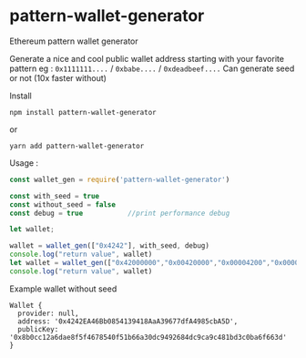 # pattern-wallet-generator

Ethereum pattern wallet generator

Generate a nice and cool public wallet address starting with your favorite pattern 
eg : ```0x1111111....``` / ```0xbabe....``` / ```0xdeadbeef....```
Can generate seed or not (10x faster without)

Install 

```
npm install pattern-wallet-generator
```
or 

```
yarn add pattern-wallet-generator
```

Usage : 

```js
const wallet_gen = require('pattern-wallet-generator')

const with_seed = true
const without_seed = false
const debug = true           //print performance debug 

let wallet;

wallet = wallet_gen(["0x4242"], with_seed, debug)
console.log("return value", wallet)
let wallet = wallet_gen(["0x42000000","0x00420000","0x00004200","0x00000042"], without_seed, debug)
console.log("return value", wallet)

```

Example wallet without seed
```
Wallet {
  provider: null,
  address: '0x4242EA46Bb0854139418AaA39677dfA4985cbA5D',
  publicKey: '0x8b0cc12a6dae8f5f4678540f51b66a30dc9492684dc9ca9c481bd3c0ba6f663d'
}
```
